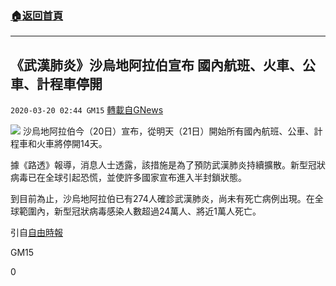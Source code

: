 ###  [:house:返回首頁](https://github.com/ourhimalayas/txt)
---

## 《武漢肺炎》沙烏地阿拉伯宣布 國內航班、火車、公車、計程車停開
`2020-03-20 02:44 GM15` [轉載自GNews](https://gnews.org/zh-hant/145751/)

![](https://s3-ap-northeast-1.amazonaws.com/news.guo.offload.media/wp-content/uploads/2020/03/20023804/600_phpC9y8ct.jpg)
沙烏地阿拉伯今（20日）宣布，從明天（21日）開始所有國內航班、公車、計程車和火車將停開14天。

據《路透》報導，消息人士透露，該措施是為了預防武漢肺炎持續擴散。新型冠狀病毒已在全球引起恐慌，並使許多國家宣布進入半封鎖狀態。

到目前為止，沙烏地阿拉伯已有274人確診武漢肺炎，尚未有死亡病例出現。在全球範圍內，新型冠狀病毒感染人數超過24萬人、將近1萬人死亡。

引自[自由時報](https://news.ltn.com.tw/news/world/breakingnews/3106613)

GM15

0
